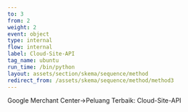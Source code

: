 ```yaml
---
to: 3
from: 2
weight: 2
event: object
type: internal
flow: internal
label: Cloud-Site-API
tag_name: ubuntu
run_time: /bin/python
layout: assets/section/skema/sequence/method
redirect_from: /assets/skema/sequence/method/method3
---
```

Google Merchant Center->Peluang Terbaik: Cloud-Site-API

